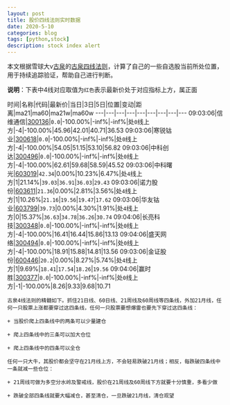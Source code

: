 ```yaml
---
layout: post
title: 股价四线法则实时数据
date: 2020-5-10
categories: blog
tags: [python,stock]
description: stock index alert
---
```



本文根据雪球大v[古泉](https://xueqiu.com/u/7148646888)的[古泉四线法则](https://xueqiu.com/7148646888/130498192)，计算了自己的一些自选股当前所处位置，用于持续追踪验证，帮助自己进行判断。

**说明**：下表中4线对应取值为`红色`表示最新价处于对应指标上方，属正面

时间|名称|代码|最新价|当日|3日|5日|位置|变动|距离|ma21|ma60|ma21w|ma60w
---|---|---|---|---|---|---|---|---
09:03:06|信维通信|[300136](https://xueqiu.com/S/SZ300136)|`0.0`|-100.00%|-inf%|-inf%|处`0`线上方|-4|-100.00%|45.96|42.01|40.71|36.53
09:03:06|寒锐钴业|[300618](https://xueqiu.com/S/SZ300618)|`0.0`|-100.00%|-inf%|-inf%|处`0`线上方|-4|-100.00%|54.05|51.15|53.10|56.82
09:03:06|中科创达|[300496](https://xueqiu.com/S/SZ300496)|`0.0`|-100.00%|-inf%|-inf%|处`0`线上方|-4|-100.00%|62.61|59.68|58.59|45.52
09:03:06|中科曙光|[603019](https://xueqiu.com/S/SH603019)|`42.34`|0.00%|10.23%|6.47%|处`4`线上方|1|21.14%|`39.03`|`36.91`|`36.03`|`29.43`
09:03:06|诺力股份|[603611](https://xueqiu.com/S/SH603611)|`21.36`|0.00%|2.81%|3.56%|处`4`线上方|1|10.26%|`21.16`|`19.56`|`19.47`|`17.62`
09:03:06|华友钴业|[603799](https://xueqiu.com/S/SH603799)|`39.73`|0.00%|4.30%|1.91%|处`4`线上方|0|15.37%|`36.63`|`34.78`|`36.26`|`30.74`
09:04:06|长亮科技|[300348](https://xueqiu.com/S/SZ300348)|`0.0`|-100.00%|-inf%|-inf%|处`0`线上方|-4|-100.00%|16.41|16.44|15.86|13.13
09:04:06|盛天网络|[300494](https://xueqiu.com/S/SZ300494)|`0.0`|-100.00%|-inf%|-inf%|处`0`线上方|-4|-100.00%|18.91|15.88|14.81|13.56
09:03:06|金证股份|[600446](https://xueqiu.com/S/SH600446)|`20.2`|0.00%|8.27%|5.74%|处`4`线上方|1|9.69%|`18.41`|`17.54`|`18.26`|`19.56`
09:04:06|赢时胜|[300377](https://xueqiu.com/S/SZ300377)|`0.0`|-100.00%|-inf%|-inf%|处`0`线上方|-1|-100.00%|8.26|9.33|9.68|10.71

```
古泉4线法则的精髓如下。抓住21日线、60日线、21周线及60周线等四条线，外加21月线，任何一只股票上涨都要穿过这四条线，任何一只股票要想爆雷也要先下穿过这四条线：

+ 当股价爬上四条线中的两条可以少量建仓

+ 爬上四条线中的三条可以加大仓位

+ 爬上四条线中的四条可以全仓

任何一只大牛，其股价都会坚守在21月线上方，不会轻易跌破21月线；相反，每跌破四条线中一条就减一些仓位：

+ 21周线可做为多空分水岭及警戒线，股价在21周线及60周线下方就要十分慎重，多看少做

+ 跌破全部四条线就要大幅减仓，甚至清仓，一旦跌破21月线，清仓观望
```